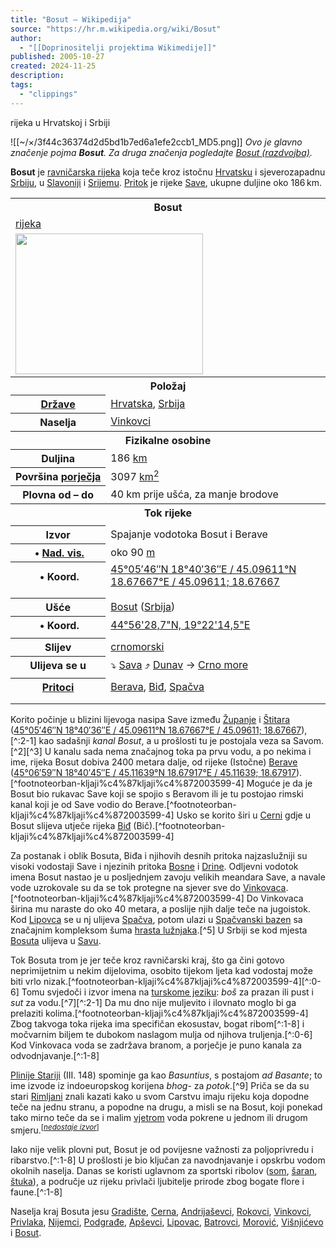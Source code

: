 ```yaml
---
title: "Bosut – Wikipedija"
source: "https://hr.m.wikipedia.org/wiki/Bosut"
author:
  - "[[Doprinositelji projektima Wikimedije]]"
published: 2005-10-27
created: 2024-11-25
description:
tags:
  - "clippings"
---
```

rijeka u Hrvatskoj i Srbiji

![[~/×/3f44c36374d2d5bd1b7ed6a1efe2ccb1_MD5.png]] *Ovo je glavno značenje pojma **Bosut**. Za druga značenja pogledajte [Bosut (razdvojba)](https://hr.m.wikipedia.org/wiki/Bosut_\(razdvojba\) "Bosut (razdvojba)").*

**Bosut** je [ravničarska rijeka](https://hr.m.wikipedia.org/wiki/Ravnica "Ravnica") koja teče kroz istočnu [Hrvatsku](https://hr.m.wikipedia.org/wiki/Hrvatska "Hrvatska") i sjeverozapadnu [Srbiju](https://hr.m.wikipedia.org/wiki/Srbija "Srbija"), u [Slavoniji](https://hr.m.wikipedia.org/wiki/Slavonija "Slavonija") i [Srijemu](https://hr.m.wikipedia.org/wiki/Srijem "Srijem"). [Pritok](https://hr.m.wikipedia.org/wiki/Pritok "Pritok") je rijeke [Save](https://hr.m.wikipedia.org/wiki/Sava "Sava"), ukupne duljine oko 186 km.

<table><tbody><tr><th colspan="2">Bosut</th></tr><tr><td colspan="2"><a href="https://hr.m.wikipedia.org/wiki/Rijeka_(vodotok)">rijeka</a></td></tr><tr><td colspan="2"><span><a href="https://hr.m.wikipedia.org/wiki/Datoteka:Bosut_-_Rokovci-Andrijasevci_4.jpg"><img src="https://upload.wikimedia.org/wikipedia/commons/thumb/6/6e/Bosut_-_Rokovci-Andrijasevci_4.jpg/300px-Bosut_-_Rokovci-Andrijasevci_4.jpg" width="300" height="225"></a></span></td></tr><tr><th colspan="2">Položaj</th></tr><tr><th scope="row"><a href="https://hr.m.wikipedia.org/wiki/Popis_dr%C5%BEava">Države</a></th><td><a href="https://hr.m.wikipedia.org/wiki/Hrvatska">Hrvatska</a>, <a href="https://hr.m.wikipedia.org/wiki/Srbija">Srbija</a></td></tr><tr><th scope="row">Naselja</th><td><a href="https://hr.m.wikipedia.org/wiki/Vinkovci">Vinkovci</a></td></tr><tr><th colspan="2">Fizikalne osobine</th></tr><tr><th scope="row">Duljina</th><td>186 <a href="https://hr.m.wikipedia.org/wiki/Kilometar">km</a></td></tr><tr><th scope="row">Površina&nbsp;<a href="https://hr.m.wikipedia.org/wiki/Porje%C4%8Dje">porječja</a></th><td>3097 <a href="https://hr.m.wikipedia.org/wiki/%C4%8Cetvorni_kilometar">km<sup>2</sup></a></td></tr><tr><th scope="row">Plovna od – do</th><td>40 km prije ušća, za manje brodove</td></tr><tr><th colspan="2">Tok rijeke</th></tr><tr><td colspan="2"></td></tr><tr><th scope="row">Izvor</th><td>Spajanje vodotoka Bosut i Berave</td></tr><tr><th scope="row"><span>&nbsp;•&nbsp;<a href="https://hr.m.wikipedia.org/wiki/Nadmorska_visina">Nad.&nbsp;vis.</a></span></th><td>oko 90 <a href="https://hr.m.wikipedia.org/wiki/Metar">m</a></td></tr><tr><th scope="row"><span>&nbsp;•&nbsp;Koord.</span></th><td><span><span><a href="https://geohack.toolforge.org/geohack.php?pagename=Bosut&amp;params=45_05_46_N_18_40_36_E_"><span><span><span>45°05′46″N</span> <span>18°40′36″E</span></span></span><span>﻿ / ﻿</span><span><span>45.09611°N 18.67667°E</span><span>﻿ / <span>45.09611; 18.67667</span></span></span></a></span></span></td></tr><tr><td colspan="2"></td></tr><tr><td colspan="2"></td></tr><tr><th scope="row">Ušće</th><td><a href="https://hr.m.wikipedia.org/wiki/Bosut_(Srijemska_Mitrovica,_Srbija)">Bosut</a> (<a href="https://hr.m.wikipedia.org/wiki/Srbija">Srbija</a>)</td></tr><tr><th scope="row"><span>&nbsp;•&nbsp;Koord.</span></th><td><a href="https://geohack.toolforge.org/geohack.php?language=hr&amp;params=44_56_28.7_N_19_22_14.5_E_globe:earth">44°56'28,7"N, 19°22'14,5"E</a><span><span><a href="https://www.wikidata.org/wiki/Q2911647?uselang=hr#P625"><img src="https://upload.wikimedia.org/wikipedia/commons/thumb/8/8a/OOjs_UI_icon_edit-ltr-progressive.svg/10px-OOjs_UI_icon_edit-ltr-progressive.svg.png" width="10" height="10"></a></span></span></td></tr><tr><td colspan="2"></td></tr><tr><th scope="row">Slijev</th><td><a href="https://hr.m.wikipedia.org/wiki/Crnomorski_slijev">crnomorski</a></td></tr><tr><th scope="row">Ulijeva&nbsp;se&nbsp;u</th><td><span>⤵ <a href="https://hr.m.wikipedia.org/wiki/Sava">Sava</a> </span><span>⤴ <a href="https://hr.m.wikipedia.org/wiki/Dunav">Dunav</a> </span><span>→ <a href="https://hr.m.wikipedia.org/wiki/Crno_more">Crno more</a></span></td></tr><tr><td colspan="2"></td></tr><tr><th scope="row"><a href="https://hr.m.wikipedia.org/wiki/Pritok">Pritoci</a></th><td><a href="https://hr.m.wikipedia.org/wiki/Berava">Berava</a>, <a href="https://hr.m.wikipedia.org/wiki/Bi%C4%91">Biđ</a>, <a href="https://hr.m.wikipedia.org/wiki/Spa%C4%8Dva">Spačva</a></td></tr><tr><td colspan="2"></td></tr><tr><td colspan="2"></td></tr></tbody></table>

Korito počinje u blizini lijevoga nasipa Save između [Županje](https://hr.m.wikipedia.org/wiki/%C5%BDupanja "Županja") i [Štitara](https://hr.m.wikipedia.org/wiki/%C5%A0titar "Štitar") ([45°05′46″N 18°40′36″E﻿ / ﻿45.09611°N 18.67667°E﻿ / 45.09611; 18.67667](https://geohack.toolforge.org/geohack.php?pagename=Bosut&params=45_05_46_N_18_40_36_E_)),[^:2-1] kao sadašnji *kanal Bosut*, a u prošlosti tu je postojala veza sa Savom.[^2][^3] U kanalu sada nema značajnog toka pa prvu vodu, a po nekima i ime, rijeka Bosut dobiva 2400 metara dalje, od rijeke (Istočne) [Berave](https://hr.m.wikipedia.org/wiki/Berava "Berava") ([45°06′59″N 18°40′45″E﻿ / ﻿45.11639°N 18.67917°E﻿ / 45.11639; 18.67917](https://geohack.toolforge.org/geohack.php?pagename=Bosut&params=45_06_59_N_18_40_45_E_)).[^footnoteorban-kljaji%c4%87kljaji%c4%872003599-4] Moguće je da je Bosut bio rukavac Save koji se spojio s Beravom ili je tu postojao rimski kanal koji je od Save vodio do Berave.[^footnoteorban-kljaji%c4%87kljaji%c4%872003599-4] Usko se korito širi u [Cerni](https://hr.m.wikipedia.org/wiki/Cerna "Cerna") gdje u Bosut slijeva utječe rijeka [Biđ](https://hr.m.wikipedia.org/wiki/Bi%C4%91 "Biđ") (Bič).[^footnoteorban-kljaji%c4%87kljaji%c4%872003599-4]

Za postanak i oblik Bosuta, Biđa i njihovih desnih pritoka najzaslužniji su visoki vodostaji Save i njezinih pritoka [Bosne](https://hr.m.wikipedia.org/wiki/Bosna_\(rijeka\) "Bosna (rijeka)") i [Drine](https://hr.m.wikipedia.org/wiki/Drina "Drina"). Odljevni vodotok imena Bosut nastao je u posljednjem zavoju velikih meandara Save, a navale vode uzrokovale su da se tok protegne na sjever sve do [Vinkovaca](https://hr.m.wikipedia.org/wiki/Vinkovci "Vinkovci").[^footnoteorban-kljaji%c4%87kljaji%c4%872003599-4] Do Vinkovaca širina mu naraste do oko 40 metara, a poslije njih dalje teče na jugoistok. Kod [Lipovca](https://hr.m.wikipedia.org/wiki/Lipovac "Lipovac") se u nj ulijeva [Spačva](https://hr.m.wikipedia.org/wiki/Spa%C4%8Dva "Spačva"), potom ulazi u [Spačvanski bazen](https://hr.m.wikipedia.org/w/index.php?title=Spa%C4%8Dvanski_bazen&action=edit&redlink=1 "Spačvanski bazen (stranica ne postoji)") sa značajnim kompleksom šuma [hrasta lužnjaka](https://hr.m.wikipedia.org/wiki/Hrast_lu%C5%BEnjak "Hrast lužnjak").[^5] U Srbiji se kod mjesta [Bosuta](https://hr.m.wikipedia.org/wiki/Bosut_\(Srijemska_Mitrovica,_Srbija\) "Bosut (Srijemska Mitrovica, Srbija)") ulijeva u [Savu](https://hr.m.wikipedia.org/wiki/Sava "Sava").

Tok Bosuta trom je jer teče kroz ravničarski kraj, što ga čini gotovo neprimijetnim u nekim dijelovima, osobito tijekom ljeta kad vodostaj može biti vrlo nizak.[^footnoteorban-kljaji%c4%87kljaji%c4%872003599-4][^:0-6] Tomu svjedoči i izvor imena na [turskome jeziku](https://hr.m.wikipedia.org/wiki/Turski_jezik "Turski jezik"): *boš* za prazan ili pust i *sut* za vodu.[^7][^:2-1] Da mu dno nije muljevito i ilovnato moglo bi ga prelaziti kolima.[^footnoteorban-kljaji%c4%87kljaji%c4%872003599-4] Zbog takvoga toka rijeka ima specifičan ekosustav, bogat ribom[^:1-8] i močvarnim biljem te dubokom naslagom mulja od njihova truljenja.[^:0-6] Kod Vinkovaca voda se zadržava branom, a porječje je puno kanala za odvodnjavanje.[^:1-8]

[Plinije Stariji](https://hr.m.wikipedia.org/wiki/Plinije_Stariji "Plinije Stariji") (III. 148) spominje ga kao *Basuntius*, s postajom *ad Basante*; to ime izvode iz indoeuropskog korijena *bhog*\- za *potok*.[^9] Priča se da su stari [Rimljani](https://hr.m.wikipedia.org/wiki/Rimski_imperij "Rimski imperij") znali kazati kako u svom Carstvu imaju rijeku koja dopodne teče na jednu stranu, a popodne na drugu, a misli se na Bosut, koji ponekad tako mirno teče da se i malim [vjetrom](https://hr.m.wikipedia.org/wiki/Vjetar "Vjetar") voda pokrene u jednom ili drugom smjeru.<sup>[<i><a href="https://hr.m.wikipedia.org/wiki/Wikipedija:Navo%C4%91enje_izvora" title="Wikipedija:Navođenje izvora">nedostaje izvor</a></i>]</sup>

Iako nije velik plovni put, Bosut je od povijesne važnosti za poljoprivredu i ribarstvo.[^:1-8] U prošlosti je bio ključan za navodnjavanje i opskrbu vodom okolnih naselja. Danas se koristi uglavnom za sportski ribolov ([som](https://hr.m.wikipedia.org/wiki/Som "Som"), [šaran](https://hr.m.wikipedia.org/wiki/%C5%A0aran "Šaran"), [štuka](https://hr.m.wikipedia.org/wiki/%C5%A0tuka "Štuka")), a područje uz rijeku privlači ljubitelje prirode zbog bogate flore i faune.[^:1-8]

Naselja kraj Bosuta jesu [Gradište](https://hr.m.wikipedia.org/wiki/Gradi%C5%A1te "Gradište"), [Cerna](https://hr.m.wikipedia.org/wiki/Cerna "Cerna"), [Andrijaševci](https://hr.m.wikipedia.org/wiki/Andrija%C5%A1evci "Andrijaševci"), [Rokovci](https://hr.m.wikipedia.org/wiki/Rokovci "Rokovci"), [Vinkovci](https://hr.m.wikipedia.org/wiki/Vinkovci "Vinkovci"), [Privlaka](https://hr.m.wikipedia.org/wiki/Privlaka_\(Vukovarsko-srijemska_%C5%BEupanija\) "Privlaka (Vukovarsko-srijemska županija)"), [Nijemci](https://hr.m.wikipedia.org/wiki/Nijemci_\(op%C4%87ina\) "Nijemci (općina)"), [Podgrađe](https://hr.m.wikipedia.org/wiki/Podgra%C4%91e_\(Nijemci\) "Podgrađe (Nijemci)"), [Apševci](https://hr.m.wikipedia.org/wiki/Ap%C5%A1evci "Apševci"), [Lipovac](https://hr.m.wikipedia.org/wiki/Lipovac "Lipovac"), [Batrovci](https://hr.m.wikipedia.org/wiki/Batrovci "Batrovci"), [Morović](https://hr.m.wikipedia.org/wiki/Morovi%C4%87 "Morović"), [Višnjićevo](https://hr.m.wikipedia.org/wiki/Vi%C5%A1nji%C4%87evo "Višnjićevo") i [Bosut](https://hr.m.wikipedia.org/wiki/Bosut_\(Srijemska_Mitrovica,_Srbija\) "Bosut (Srijemska Mitrovica, Srbija)").